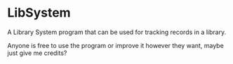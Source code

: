 # LibSystem
A Library System program that can be used for tracking records in a library.

Anyone is free to use the program or improve it however they want, maybe just give me credits?
